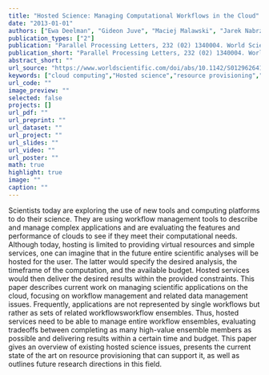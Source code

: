 ```yaml
---
title: "Hosted Science: Managing Computational Workflows in the Cloud"
date: "2013-01-01"
authors: ["Ewa Deelman", "Gideon Juve", "Maciej Malawski", "Jarek Nabrzyski"]
publication_types: ["2"]
publication: "Parallel Processing Letters, 232 (02) 1340004. World Scientific Publishing Co. https://doi.org/10.1142/S0129626413400045"
publication_short: "Parallel Processing Letters, 232 (02) 1340004. World Scientific Publishing Co. https://doi.org/10.1142/S0129626413400045"
abstract_short: ""
url_source: "https://www.worldscientific.com/doi/abs/10.1142/S0129626413400045"
keywords: ["cloud computing","Hosted science","resource provisioning","scientific workflows"]
url_code: ""
image_preview: ""
selected: false
projects: []
url_pdf: ""
url_preprint: ""
url_dataset: ""
url_project: ""
url_slides: ""
url_video: ""
url_poster: ""
math: true
highlight: true
image: ""
caption: ""
---
```

Scientists today are exploring the use of new tools and computing platforms to do their science. They are using workflow management tools to describe and manage complex applications and are evaluating the features and performance of clouds to see if they meet their computational needs. Although today, hosting is limited to providing virtual resources and simple services, one can imagine that in the future entire scientific analyses will be hosted for the user. The latter would specify the desired analysis, the timeframe of the computation, and the available budget. Hosted services would then deliver the desired results within the provided constraints. This paper describes current work on managing scientific applications on the cloud, focusing on workflow management and related data management issues. Frequently, applications are not represented by single workflows but rather as sets of related workflowsworkflow ensembles. Thus, hosted services need to be able to manage entire workflow ensembles, evaluating tradeoffs between completing as many high-value ensemble members as possible and delivering results within a certain time and budget. This paper gives an overview of existing hosted science issues, presents the current state of the art on resource provisioning that can support it, as well as outlines future research directions in this field.

